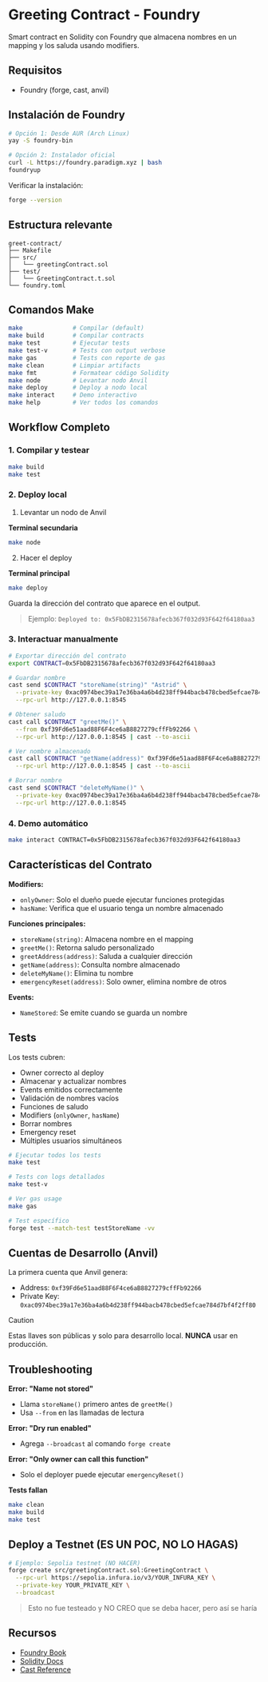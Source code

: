 # Greeting Contract - Foundry

Smart contract en Solidity con Foundry que almacena nombres en un mapping y los saluda usando modifiers.

## Requisitos

- Foundry (forge, cast, anvil)

## Instalación de Foundry

```bash
# Opción 1: Desde AUR (Arch Linux)
yay -S foundry-bin

# Opción 2: Instalador oficial
curl -L https://foundry.paradigm.xyz | bash
foundryup
```

Verificar la instalación:
```bash
forge --version
```

## Estructura relevante

```
greet-contract/
├── Makefile
├── src/
│   └── greetingContract.sol
├── test/
│   └── GreetingContract.t.sol
└── foundry.toml
```

## Comandos Make

```bash
make              # Compilar (default)
make build        # Compilar contracts
make test         # Ejecutar tests
make test-v       # Tests con output verbose
make gas          # Tests con reporte de gas
make clean        # Limpiar artifacts
make fmt          # Formatear código Solidity
make node         # Levantar nodo Anvil
make deploy       # Deploy a nodo local
make interact     # Demo interactivo
make help         # Ver todos los comandos
```

## Workflow Completo

### 1. Compilar y testear

```bash
make build
make test
```

### 2. Deploy local

1. Levantar un nodo de Anvil

**Terminal secundaria**
```bash
make node
```

2. Hacer el deploy

**Terminal principal**
```bash
make deploy
```

Guarda la dirección del contrato que aparece en el output.

> Ejemplo: `Deployed to: 0x5FbDB2315678afecb367f032d93F642f64180aa3`

### 3. Interactuar manualmente

```bash
# Exportar dirección del contrato
export CONTRACT=0x5FbDB2315678afecb367f032d93F642f64180aa3

# Guardar nombre
cast send $CONTRACT "storeName(string)" "Astrid" \
  --private-key 0xac0974bec39a17e36ba4a6b4d238ff944bacb478cbed5efcae784d7bf4f2ff80 \
  --rpc-url http://127.0.0.1:8545

# Obtener saludo
cast call $CONTRACT "greetMe()" \
  --from 0xf39Fd6e51aad88F6F4ce6aB8827279cffFb92266 \
  --rpc-url http://127.0.0.1:8545 | cast --to-ascii

# Ver nombre almacenado
cast call $CONTRACT "getName(address)" 0xf39Fd6e51aad88F6F4ce6aB8827279cffFb92266 \
  --rpc-url http://127.0.0.1:8545 | cast --to-ascii

# Borrar nombre
cast send $CONTRACT "deleteMyName()" \
  --private-key 0xac0974bec39a17e36ba4a6b4d238ff944bacb478cbed5efcae784d7bf4f2ff80 \
  --rpc-url http://127.0.0.1:8545
```

### 4. Demo automático

```bash
make interact CONTRACT=0x5FbDB2315678afecb367f032d93F642f64180aa3
```

## Características del Contrato

**Modifiers:**
- `onlyOwner`: Solo el dueño puede ejecutar funciones protegidas
- `hasName`: Verifica que el usuario tenga un nombre almacenado

**Funciones principales:**
- `storeName(string)`: Almacena nombre en el mapping
- `greetMe()`: Retorna saludo personalizado
- `greetAddress(address)`: Saluda a cualquier dirección
- `getName(address)`: Consulta nombre almacenado
- `deleteMyName()`: Elimina tu nombre
- `emergencyReset(address)`: Solo owner, elimina nombre de otros

**Events:**
- `NameStored`: Se emite cuando se guarda un nombre

## Tests

Los tests cubren:
- Owner correcto al deploy
- Almacenar y actualizar nombres
- Events emitidos correctamente
- Validación de nombres vacíos
- Funciones de saludo
- Modifiers (`onlyOwner`, `hasName`)
- Borrar nombres
- Emergency reset
- Múltiples usuarios simultáneos

```bash
# Ejecutar todos los tests
make test

# Tests con logs detallados
make test-v

# Ver gas usage
make gas

# Test específico
forge test --match-test testStoreName -vv
```

## Cuentas de Desarrollo (Anvil)

La primera cuenta que Anvil genera:
- Address: `0xf39Fd6e51aad88F6F4ce6aB8827279cffFb92266`
- Private Key: `0xac0974bec39a17e36ba4a6b4d238ff944bacb478cbed5efcae784d7bf4f2ff80`

> [!CAUTION]
> Estas llaves son públicas y solo para desarrollo local. **NUNCA** usar en producción.

## Troubleshooting

**Error: "Name not stored"**
- Llama `storeName()` primero antes de `greetMe()`
- Usa `--from` en las llamadas de lectura

**Error: "Dry run enabled"**
- Agrega `--broadcast` al comando `forge create`

**Error: "Only owner can call this function"**
- Solo el deployer puede ejecutar `emergencyReset()`

**Tests fallan**
```bash
make clean
make build
make test
```

## Deploy a Testnet (ES UN POC, NO LO HAGAS)

```bash
# Ejemplo: Sepolia testnet (NO HACER)
forge create src/greetingContract.sol:GreetingContract \
  --rpc-url https://sepolia.infura.io/v3/YOUR_INFURA_KEY \
  --private-key YOUR_PRIVATE_KEY \
  --broadcast
```

> Esto no fue testeado y NO CREO que se deba hacer, pero así se haría

## Recursos

- [Foundry Book](https://book.getfoundry.sh/)
- [Solidity Docs](https://docs.soliditylang.org/)
- [Cast Reference](https://book.getfoundry.sh/reference/cast/)
